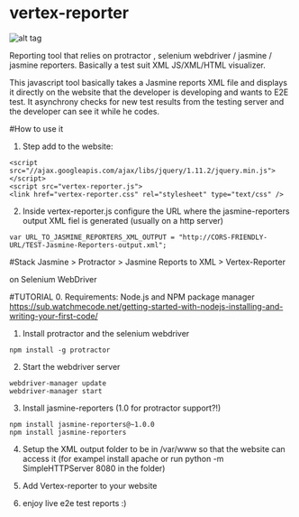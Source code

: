 # vertex-reporter
![alt tag](http://i.imgur.com/bhqXoKp.png)

Reporting tool that relies on protractor , selenium webdriver / jasmine / jasmine reporters. Basically a test suit XML JS/XML/HTML visualizer.

This javascript tool basically takes a Jasmine reports XML file and displays it directly on the website that the developer is developing and wants to E2E test. It asynchrony checks for new test results from the testing server and the developer can see it while he codes.


#How to use it
1. Step add to the website:
```
<script src="//ajax.googleapis.com/ajax/libs/jquery/1.11.2/jquery.min.js"></script>
<script src="vertex-reporter.js"> 
<link href="vertex-reporter.css" rel="stylesheet" type="text/css" />
```

2. Inside vertex-reporter.js configure the URL where the jasmine-reporters output XML fiel is generated (usually on a http server)
```
var URL_TO_JASMINE_REPORTERS_XML_OUTPUT = "http://CORS-FRIENDLY-URL/TEST-Jasmine-Reporters-output.xml";
```

#Stack
Jasmine > Protractor > Jasmine Reports to XML > Vertex-Reporter

on
Selenium WebDriver

#TUTORIAL
0. Requirements:
Node.js and NPM package manager
https://sub.watchmecode.net/getting-started-with-nodejs-installing-and-writing-your-first-code/

1. Install protractor and the selenium webdriver
```
npm install -g protractor
```

2. Start the webdriver server
```
webdriver-manager update
webdriver-manager start
```

3. Install jasmine-reporters (1.0 for protractor support?!)
```
npm install jasmine-reporters@~1.0.0
npm install jasmine-reporters
```


4. Setup the XML output folder to be in /var/www so that the website can access it (for exampel install apache or run python -m SimpleHTTPServer 8080 in the folder)


5. Add Vertex-reporter to your website

6. enjoy live e2e test reports :)




